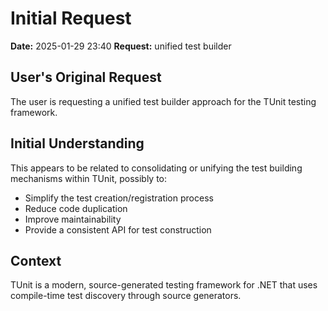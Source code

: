 # Initial Request

**Date:** 2025-01-29 23:40
**Request:** unified test builder

## User's Original Request
The user is requesting a unified test builder approach for the TUnit testing framework.

## Initial Understanding
This appears to be related to consolidating or unifying the test building mechanisms within TUnit, possibly to:
- Simplify the test creation/registration process
- Reduce code duplication
- Improve maintainability
- Provide a consistent API for test construction

## Context
TUnit is a modern, source-generated testing framework for .NET that uses compile-time test discovery through source generators.